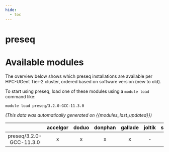 ```yaml
---
hide:
  - toc
---
```


preseq
======

# Available modules


The overview below shows which preseq installations are available per HPC-UGent Tier-2 cluster, ordered based on software version (new to old).

To start using preseq, load one of these modules using a `module load` command like:

```shell
module load preseq/3.2.0-GCC-11.3.0
```

*(This data was automatically generated on {{modules_last_updated}})*  

| |accelgor|doduo|donphan|gallade|joltik|shinx|skitty|
| :---: | :---: | :---: | :---: | :---: | :---: | :---: | :---: |
|preseq/3.2.0-GCC-11.3.0|x|x|x|x|-|-|-|

